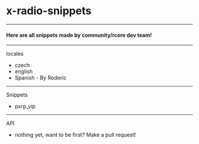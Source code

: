 # x-radio-snippets
---

#### Here are all snippets made by community/rcore dev team!

---

locales
- czech
- english
- Spanish - By Roderic

---

Snippets 
- pxrp_vip

---

API
- nothing yet, want to be first? Make a pull request!
